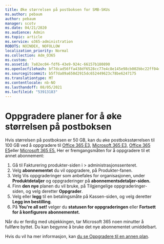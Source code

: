 ```yaml
---
title: Øke størrelsen på postboksen for SMB-SKUs
ms.author: pebaum
author: pebaum
manager: scotv
ms.date: 04/21/2020
ms.audience: Admin
ms.topic: article
ms.service: o365-administration
ROBOTS: NOINDEX, NOFOLLOW
localization_priority: Normal
ms.collection: Adm_O365
ms.custom: ''
ms.assetid: 7a82ec04-fdf6-43e9-924c-66157b180890
ms.openlocfilehash: bf7dcad56ffa438df6528cc77e4c8e145e98cb002bbc22ff04d8f08dc7d37232
ms.sourcegitcommit: b5f7da89a650d2915dc652449623c78be6247175
ms.translationtype: MT
ms.contentlocale: nb-NO
ms.lasthandoff: 08/05/2021
ms.locfileid: "53913183"
---
```

# <a name="upgrade-plans-to-increase-mailbox-size"></a>Oppgradere planer for å øke størrelsen på postboksen

Hvis størrelsen på postboksen er 50 GB, kan du øke postboksstørrelsen til 100 GB ved å oppgradere til [Office 365 E3,](https://www.microsoft.com/microsoft-365/enterprise/office-365-e3?rtc=1&activetab=pivot:overviewtab) [Microsoft 365 E3,](https://www.microsoft.com/microsoft-365/enterprise/e3?activetab=pivot%3aoverviewtab) [Office 365 E5](https://www.microsoft.com/microsoft-365/enterprise/office-365-e5?rtc=1&activetab=pivot%3aoverviewtab)eller [Microsoft 365 E5.](https://www.microsoft.com/microsoft-365/enterprise/e5?activetab=pivot%3aoverviewtab) Her er fremgangsmåten for å oppgradere til et annet abonnement:
  
1. Gå til Fakturering produkter-siden i   >  [](https://go.microsoft.com/fwlink/p/?linkid=842054) administrasjonssenteret.
2. Velg **abonnementet** du vil oppgradere, på Produkter-fanen.
3. Velg Vis oppgraderinger som anbefales for organisasjonen, under **Produktdetaljer** og oppgraderinger på **abonnementsdetaljer-siden.**
4. Finn **den nye** planen du vil bruke, på Tilgjengelige oppgraderinger-siden, og velg deretter **Oppgrader**.
5. Velg eller **legg** til en betalingsmåte på Kassen-siden, og velg deretter **Legg inn bestilling**.
6. På **You're all set!** velger du **statusen for oppgraderingen** eller **Fortsett for å konfigurere abonnementet.**

Når du er ferdig med utsjekkingen, tar Microsoft 365 noen minutter å fullføre byttet. Du kan begynne å bruke det nye abonnementet umiddelbart.

Hvis du vil ha mer informasjon, kan [du se Oppgradere til en annen plan](https://docs.microsoft.com/microsoft-365/commerce/subscriptions/upgrade-to-different-plan).